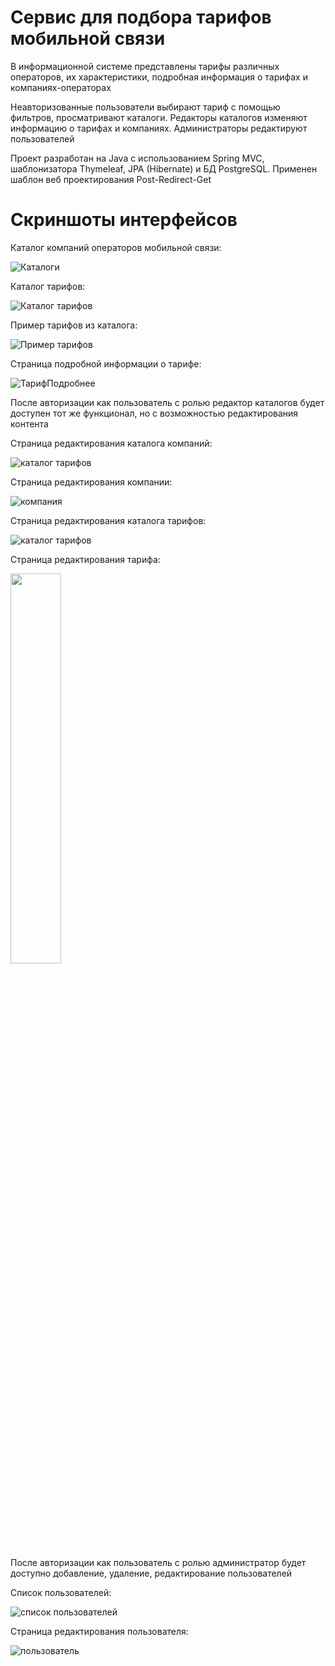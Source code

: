 # Сервис для подбора тарифов мобильной связи
В информационной системе представлены тарифы различных операторов, их характеристики, подробная информация о тарифах и компаниях-операторах

Неавторизованные пользователи выбирают тариф с помощью фильтров, просматривают каталоги. Редакторы каталогов изменяют информацию о тарифах и компаниях. Администраторы редактируют пользователей

Проект разработан на Java с использованием Spring MVC, шаблонизатора Thymeleaf, JPA (Hibernate) и БД PostgreSQL. Применен шаблон веб проектирования Post-Redirect-Get

# Скриншоты интерфейсов
Каталог компаний операторов мобильной связи:

![Каталоги](https://github.com/user-attachments/assets/419c21c1-f71d-4a19-b7a0-446c0f238b8d)

Каталог тарифов:

![Каталог тарифов](https://github.com/user-attachments/assets/b7ead2e0-4cc2-4721-8b39-2111dcd8cf61)

Пример тарифов из каталога:

![Пример тарифов](https://github.com/user-attachments/assets/e8df93e1-db2e-434c-83a8-c3cb158138bc)

Страница подробной информации о тарифе:

![ТарифПодробнее](https://github.com/user-attachments/assets/5eca7363-fdbc-4cb2-ace2-ecec4c3064ce)

После авторизации как пользователь с ролью редактор каталогов будет доступен тот же функционал, но с возможностью редактирования контента

Страница редактирования каталога компаний:

![каталог тарифов](https://github.com/user-attachments/assets/a3668362-e348-47f7-a4bf-b4bb110972f5)

Страница редактирования компании:

![компания](https://github.com/user-attachments/assets/14e57114-6c73-4bc3-9517-1cb75470acf3)

Страница редактирования каталога тарифов:

![каталог тарифов](https://github.com/user-attachments/assets/86496665-3fd1-4e81-9ab4-88aa3c775ade)

Страница редактирования тарифа:

<img width="40%" src="https://github.com/user-attachments/assets/a92a5f6d-df42-4883-be34-90a41d56b9f6">

После авторизации как пользователь с ролью администратор будет доступно добавление, удаление, редактирование пользователей

Список пользователей:

![список пользователей](https://github.com/user-attachments/assets/22ffea98-c21c-4168-a936-26fc948bb404)

Страница редактирования пользователя:

![пользователь](https://github.com/user-attachments/assets/a6de4547-176f-474e-a6aa-b660ac2a4d66)
